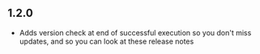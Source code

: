 ## 1.2.0
- Adds version check at end of successful execution so you don't miss updates, and so you can look at these release notes
